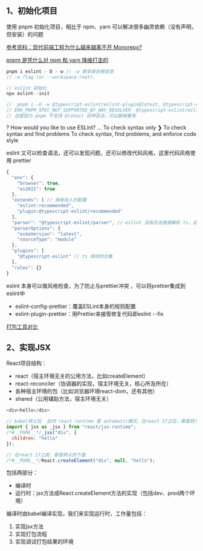 ## 1、初始化项目

使用 pnpm 初始化项目，相比于 npm、yarn 可以解决很多幽灵依赖（没有声明，但安装）的问题

[参考资料：现代前端工程为什么越来越离不开 Monorepo?](https://juejin.cn/post/6944877410827370504)

[pnpm 是凭什么对 npm 和 yarn 降维打击的](https://juejin.cn/post/7127295203177676837)

```js
pnpm i eslint - D - w // -w 是安装在根目录
// -w flag (or --workspace-root).

// eslint 初始化
npx eslint--init

//  pnpm i -D -w @typescript-eslint/eslint-plugin@latest, @typescript-eslint/parser@latest
// ERR_PNPM_SPEC_NOT_SUPPORTED_BY_ANY_RESOLVER  @typescript-eslint/eslint-plugin@latest, isn't supported by any available resolver.
// 这是因为 pnpm 不支持 @latest 这种语法，可以删掉重来
```

? How would you like to use ESLint? … 
  To check syntax only
❯ To check syntax and find problems
  To check syntax, find problems, and enforce code style

eslint 又可以检查语法，还可以发现问题，还可以修改代码风格，这里代码风格使用 prettier

```js
{
  "env": {
    "browser": true,
    "es2021": true
  },
  "extends": [ // 继承别人的配置
    "eslint:recommended",
    "plugin:@typescript-eslint/recommended"
  ],
  "parser": "@typescript-eslint/parser", // eslint 没有办法直接解析 ts，这里需要先用ts parser解析
  "parserOptions": {
    "ecmaVersion": "latest",
    "sourceType": "module"
  },
  "plugins": [
    "@typescript-eslint" // ts 规则的合集
  ],
  "rules": {}
}
```

eslint 本身可以做风格检查，为了防止与prettier冲突 ，可以将prettier集成到eslint中

* eslint-config-prettier：覆盖ESLint本身的规则配置
* eslint-plugin-prettier：用Prettier来接管修复代码即eslint --fix

[打包工具对比](https://bundlers.tooling.report/)

## 2、实现JSX

React项目结构：

* react（宿主环境无关的公用方法，比如createElement）
* react-reconciler（协调器的实现，宿主环境无关，核心所及所在）
* 各种宿主环境的包（比如浏览器环境react-dom，还有其他）
* shared（公用辅助方法，宿主环境无关）


```js
<div>hello</div>

// babel转义后  此时 react runtime 是 automatic模式，在react 17之后，都是转为 jsx，如下
import { jsx as _jsx } from "react/jsx-runtime";
/*#__PURE__*/_jsx("div", {
  children: "hello"
});

// 在react 17之前，都是转义的下面
/*#__PURE__*/React.createElement("div", null, "hello");
```

包括两部分：
- 编译时
- 运行时：jsx方法或React.createElement方法的实现（包括dev、prod两个环境）

编译时由babel编译实现，我们来实现运行时，工作量包括：

1. 实现jsx方法
2. 实现打包流程
3. 实现调试打包结果的环境